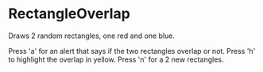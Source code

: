 # RectangleOverlap
Draws 2 random rectangles, one red and one blue.

Press 'a' for an alert that says if the two rectangles overlap or not.
Press 'h' to highlight the overlap in yellow.
Press 'n' for a 2 new rectangles.
